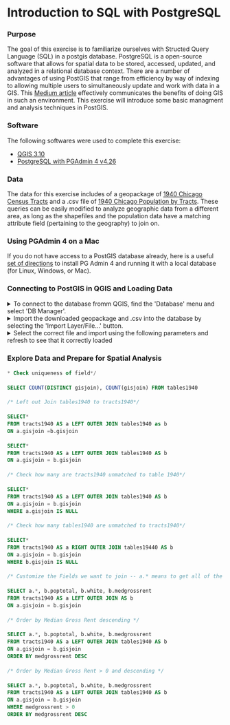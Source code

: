 # Introduction to SQL with PostgreSQL

### Purpose

The goal of this exercise is to familiarize ourselves with Structed Query Language (SQL) in a postgis database. PostgreSQL is a open-source software that allows for spatial data to be stored, accessed, updated, and analyzed in a relational database context. There are a number of advantages of using PostGIS that range from efficiency by way of indexing to allowing multiple users to simultaneously update and work with data in a GIS. This [Medium article](https://medium.com/we-build-state-of-the-art-software-creating/why-should-i-use-postgresql-as-database-in-my-startup-company-96de2fd375a9#:~:text=%E2%80%9CPostgreSQL%20comes%20with%20many%20features,source%2C%20PostgreSQL%20is%20highly%20extensible.) effectively communicates the benefits of doing GIS in such an environment. This exercise will introduce some basic managment and analysis techniques in PostGIS.

### Software

The following softwares were used to complete this exercise:

* [QGIS 3.10](https://qgis.org/en/site/forusers/download.html)
* [PostgreSQL with PGAdmin 4 v4.26](https://www.pgadmin.org/download/pgadmin-4-macos/)

### Data

The data for this exercise includes of a geopackage of [1940 Chicago Census Tracts](data/chicagoTracts.gpkg) and a .csv file of [1940 Chicago Population by Tracts](data/popHousing1940.csv). These queries can be easily modified to analyze geographic data from a different area, as long as the shapefiles and the population data have a matching attribute field (pertaining to the geography) to join on.

### Using PGAdmin 4 on a Mac

If you do not have access to a PostGIS database already, here is a useful [set of directions](https://www.enterprisedb.com/postgres-tutorials/connecting-postgresql-using-psql-and-pgadmin) to install PG Admin 4 and running it with a local database (for Linux, Windows, or Mac).

### Connecting to PostGIS in QGIS and Loading Data

<details><summary> To connect to the database fromm QGIS, find the 'Database' menu and select 'DB Manager'. </summary>
    <img src = "photos/connectDatabase.png" width="600">
  </details>

<details><summary> Import the downloaded geopackage and .csv into the database by selecting the 'Import Layer/File...' button. </summary>
    <img src = "photos/importing.png" width="600">
  </details>

<details><summary> Select the correct file and import using the following parameters and refresh to see that it correctly loaded </summary>
    <img src = "photos/parameters.png" width="600">
  </details>
  
  ### Explore Data and Prepare for Spatial Analysis 
  
  ```SQL
  * Check uniqueness of field*/

SELECT COUNT(DISTINCT gisjoin), COUNT(gisjoin) FROM tables1940

/* Left out Join tables1940 to tracts1940*/

SELECT*
FROM tracts1940 AS a LEFT OUTER JOIN tables1940 as b
ON a.gisjoin =b.gisjoin

SELECT*
FROM tracts1940 AS a LEFT OUTER JOIN tables1940 AS b
ON a.gisjoin = b.gisjoin

/* Check how many are tracts1940 unmatched to table 1940*/

SELECT*
FROM tracts1940 AS a LEFT OUTER JOIN tables1940 AS b
ON a.gisjoin = b.gisjoin
WHERE a.gisjoin IS NULL

/* Check how many tables1940 are unmatched to tracts1940*/

SELECT*
FROM tracts1940 AS a RIGHT OUTER JOIN tables19440 AS b
ON a.gisjoin = b.gisjoin
WHERE b.gisjoin IS NULL

/* Customize the Fields we want to join -- a.* means to get all of the columns from table a, which is tracts1940 */

SELECT a.*, b.poptotal, b.white, b.medgrossrent
FROM tracts1940 AS a LEFT OUTER JOIN AS b
ON a.gisjoin = b.gisjoin

/* Order by Median Gross Rent descending */

SELECT a.*, b.poptotal, b.white, b.medgrossrent
FROM tracts1940 AS a LEFT OUTER JOIN tables1940 AS b
ON a.gisjoin = b.gisjoin
ORDER BY medgrossrent DESC

/* Order by Median Gross Rent > 0 and descending */

SELECT a.*, b.poptotal, b.white, b.medgrossrent
FROM tracts1940 AS a LEFT OUTER JOIN tables1940 AS b
ON a.gisjoin = b.gisjoin
WHERE medgrossrent > 0
ORDER BY medgrossrent DESC
```
  


